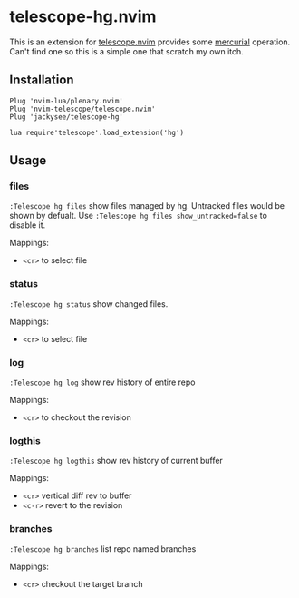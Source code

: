 # telescope-hg.nvim

This is an extension for [telescope.nvim][] provides some [mercurial] operation. Can't find one so this is a simple one that scratch my own itch.

[mercurial]: https://www.mercurial-scm.org/
[telescope.nvim]: https://github.com/nvim-telescope/telescope.nvim

## Installation

```
Plug 'nvim-lua/plenary.nvim'
Plug 'nvim-telescope/telescope.nvim'
Plug 'jackysee/telescope-hg'
```

```
lua require'telescope'.load_extension('hg')
```

## Usage

### files

`:Telescope hg files` show files managed by hg. Untracked files would be shown by defualt. Use `:Telescope hg files show_untracked=false` to disable it.

Mappings: 
- `<cr>` to select file

### status

`:Telescope hg status` show changed files.

Mappings:
- `<cr>` to select file

### log

`:Telescope hg log` show rev history of entire repo

Mappings:
- `<cr>` to checkout the revision

### logthis

`:Telescope hg logthis` show rev history of current buffer

Mappings:
- `<cr>` vertical diff rev to buffer
- `<c-r>` revert to the revision

### branches

`:Telescope hg branches` list repo named branches

Mappings:
- `<cr>` checkout the target branch

